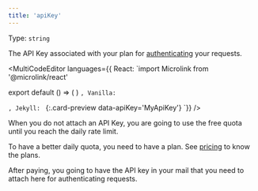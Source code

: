 ```yaml
---
title: 'apiKey'
--- 
```


Type: `string`

The API Key associated with your plan for [authenticating](/docs/api/api-basics/authentication) your requests.

<MultiCodeEditor languages={{
  React: `import Microlink from '@microlink/react' 
  
export default () => (
  <Microlink
    url='https://microlink.io'
    apiKey='MyApiKey'
  />
)
`, Vanilla: `
<script>
  document.addEventListener('DOMContentLoaded', function (event) {
    microlink('a', { apiKey: 'MyApiKey' })
  })
</script>
`, Jekyll: `
[](https://microlink.io){:.card-preview data-apiKey='MyApiKey'}
`}} 
/>

<Figcaption children="The free daily quota will be used if you don't provide a previously API key registered."  />

When you do not attach an API Key, you are going to use the free quota until you reach the daily rate limit.

To have a better daily quota, you need to have a plan. See [pricing](/#pricing) to know the plans.

After paying, you going to have the API key in your mail that you need to attach here for authenticating requests.
